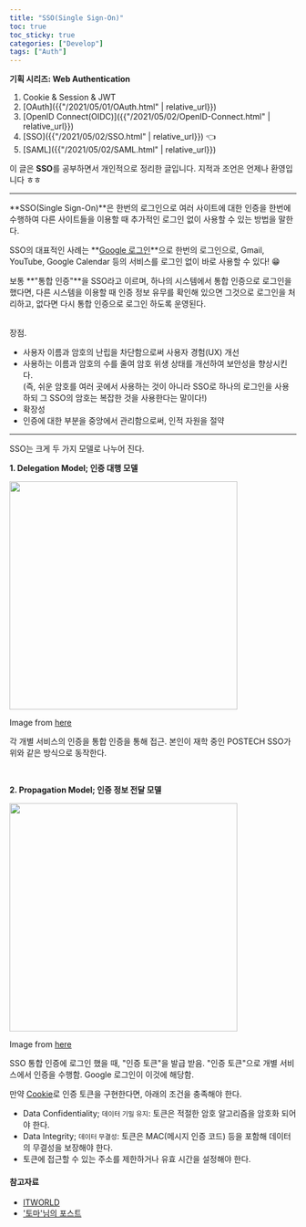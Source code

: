 ```yaml
---
title: "SSO(Single Sign-On)"
toc: true
toc_sticky: true
categories: ["Develop"]
tags: ["Auth"]
---
```


<div class="proof" markdown="1">

**기획 시리즈: Web Authentication**

1. Cookie & Session & JWT
2. [OAuth]({{"/2021/05/01/OAuth.html" | relative_url}})
3. [OpenID Connect(OIDC)]({{"/2021/05/02/OpenID-Connect.html" | relative_url}})
4. [SSO]({{"/2021/05/02/SSO.html" | relative_url}}) 👈
5. [SAML]({{"/2021/05/02/SAML.html" | relative_url}})

</div>

이 글은 **SSO**를 공부하면서 개인적으로 정리한 글입니다. 지적과 조언은 언제나 환영입니다 ㅎㅎ

<hr/>

**SSO(Single Sign-On)**은 한번의 로그인으로 여러 사이트에 대한 인증을 한번에 수행하여 다른 사이트들을 이용할 때 추가적인 로그인 없이 사용할 수 있는 방법을 말한다.

SSO의 대표적인 사례는 **<u>Google 로그인</u>**으로 한번의 로그인으로, Gmail, YouTube, Google Calendar 등의 서비스를 로그인 없이 바로 사용할 수 있다! 😁

보통 **"통합 인증"**을 SSO라고 이르며, 하나의 시스템에서 통합 인증으로 로그인을 했다면, 다른 시스템을 이용할 때 인증 정보 유무를 확인해 있으면 그것으로 로그인을 처리하고, 없다면 다시 통합 인증으로 로그인 하도록 운영된다.

<br><span class="statement-title">장점.</span><br>

- 사용자 이름과 암호의 난립을 차단함으로써 사용자 경험(UX) 개선
- 사용하는 이름과 암호의 수를 줄여 암호 위생 상태를 개선하여 보안성을 향상시킨다. <br/>
  (즉, 쉬운 암호를 여러 곳에서 사용하는 것이 아니라 SSO로 하나의 로그인을 사용하되 그 SSO의 암호는 복잡한 것을 사용한다는 말이다!)
- 확장성
- 인증에 대한 부분을 중앙에서 관리함으로써, 인적 자원을 절약

<hr/>

SSO는 크게 두 가지 모델로 나누어 진다.

**1\. Delegation Model; 인증 대행 모델**

<div class="img-wrapper">
<img src="https://t1.daumcdn.net/cfile/tistory/99722A4D5B27771D28" width="400px">
<p>Image from <a href="https://toma0912.tistory.com/75">here</a></p>
</div>

각 개별 서비스의 인증을 통합 인증을 통해 접근. 본인이 재학 중인 POSTECH SSO가 위와 같은 방식으로 동작한다.

<br/>

**2\. Propagation Model; 인증 정보 전달 모델**

<div class="img-wrapper">
<img src="https://t1.daumcdn.net/cfile/tistory/9913EE475B27777617" width="400px">
<p>Image from <a href="https://toma0912.tistory.com/75">here</a></p>
</div>

SSO 통합 인증에 로그인 했을 때, "인증 토큰"을 발급 받음. "인증 토큰"으로 개별 서비스에서 인증을 수행함. Google 로그인이 이것에 해당함.

만약 <u>Cookie</u>로 인증 토큰을 구현한다면, 아래의 조건을 충족해야 한다.

- Data Confidentiality; <small>데이터 기밀 유지</small>: 토큰은 적절한 암호 알고리즘을 암호화 되어야 한다.
- Data Integrity; <small>데이터 무결성</small>: 토큰은 MAC(메시지 인증 코드) 등을 포함해 데이터의 무결성을 보장해야 한다.
- 토큰에 접근할 수 있는 주소를 제한하거나 유효 시간을 설정해야 한다.

#### 참고자료

- [ITWORLD](https://www.itworld.co.kr/tags/2660/%EC%95%94%ED%98%B8/110111)
- ['토마'님의 포스트](https://toma0912.tistory.com/75)